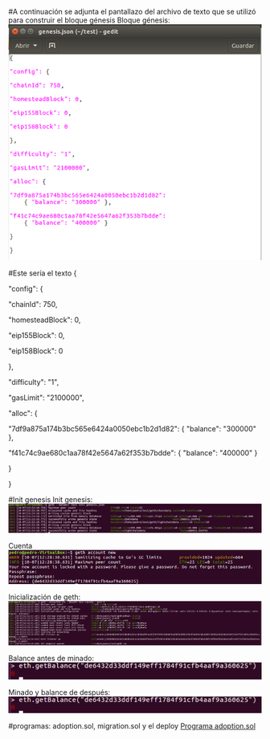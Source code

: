 #A continuación se adjunta el pantallazo del archivo de texto que se utilizó para construir el bloque génesis
Bloque génesis:
![alt text](https://github.com/PedroCCBlck/Dise-o-y-desarrollo/blob/master/PEC1/bloque%20genesis.png "Bloque génesis")

#Este sería el texto
{

"config": {

"chainId": 750, 

"homesteadBlock": 0,

"eip155Block": 0,

"eip158Block": 0

},

"difficulty": "1",

"gasLimit": "2100000",

"alloc": {

"7df9a875a174b3bc565e6424a0050ebc1b2d1d82": 
    { "balance": "300000" },

"f41c74c9ae680c1aa78f42e5647a62f353b7bdde": 
    { "balance": "400000" }

}

}

#Init genesis
Init genesis:
![alt text](https://github.com/PedroCCBlck/Dise-o-y-desarrollo/blob/master/PEC1/init%20genesis.png "Init génesis")

Cuenta
![alt text](https://github.com/PedroCCBlck/Dise-o-y-desarrollo/blob/master/PEC1/cuenta.png "Cuenta")

Inicialización de geth:
![alt text](https://github.com/PedroCCBlck/Dise-o-y-desarrollo/blob/master/PEC1/init%20geth.png "Inicialización de geth")

Balance antes de minado:
![alt text](https://github.com/PedroCCBlck/Dise-o-y-desarrollo/blob/master/PEC1/balance%20antes%20de%20minado.png "Balance antes de minado")

Minado y balance de después:
![alt text](https://github.com/PedroCCBlck/Dise-o-y-desarrollo/blob/master/PEC1/balance%20antes%20de%20minado.png "Minado y balance de después")

#programas: adoption.sol, migration.sol y el deploy
[Programa adoption.sol](https://github.com/PedroCCBlck/Truffle_evaluation/blob/master/Adoption.sol)

